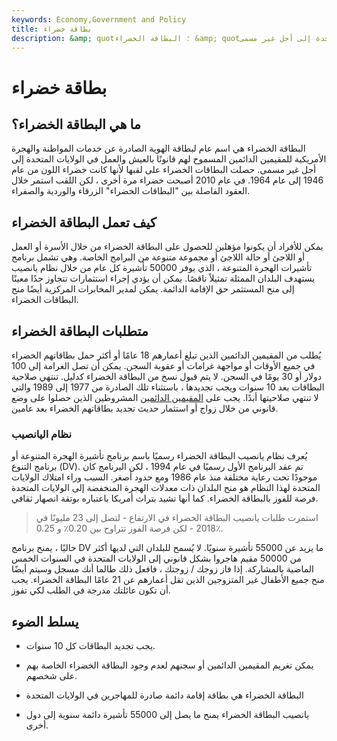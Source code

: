 ```yaml
---
keywords: Economy,Government and Policy
title: بطاقة خضراء
description: &amp; quot؛ البطاقة الخضراء &amp; quot؛ هو اسم عام لبطاقة الهوية الصادرة عن خدمات المواطنة والهجرة الأمريكية للمقيمين الدائمين المسموح لهم قانونًا بالعيش والعمل في الولايات المتحدة إلى أجل غير مسمى.
---
```


# بطاقة خضراء
## ما هي البطاقة الخضراء؟

البطاقة الخضراء هي اسم عام لبطاقة الهوية الصادرة عن خدمات المواطنة والهجرة الأمريكية للمقيمين الدائمين المسموح لهم قانونًا بالعيش والعمل في الولايات المتحدة إلى أجل غير مسمى. حصلت البطاقات الخضراء على لقبها لأنها كانت خضراء اللون من عام 1946 إلى عام 1964. في عام 2010 أصبحت خضراء مرة أخرى ، لكن اللقب استمر خلال العقود الفاصلة بين "البطاقات الخضراء" الزرقاء والوردية والصفراء.

## كيف تعمل البطاقة الخضراء

يمكن للأفراد أن يكونوا مؤهلين للحصول على البطاقة الخضراء من خلال الأسرة أو العمل أو اللاجئ أو حالة اللاجئ أو مجموعة متنوعة من البرامج الخاصة. وهي تشمل برنامج تأشيرات الهجرة المتنوعة ، الذي يوفر 50000 تأشيرة كل عام من خلال نظام يانصيب يستهدف البلدان الممثلة تمثيلاً ناقصًا. يمكن أن يؤدي إجراء استثمارات تتجاوز حدًا معينًا إلى منح المستثمر حق الإقامة الدائمة. يمكن لمدير المخابرات المركزية أيضًا منح البطاقات الخضراء.

## متطلبات البطاقة الخضراء

يُطلب من المقيمين الدائمين الذين تبلغ أعمارهم 18 عامًا أو أكثر حمل بطاقاتهم الخضراء في جميع الأوقات أو مواجهة غرامات أو عقوبة السجن. يمكن أن تصل الغرامة إلى 100 دولار أو 30 يومًا في السجن. لا يتم قبول نسخ من البطاقة الخضراء كدليل. تنتهي صلاحية البطاقات بعد 10 سنوات ويجب تجديدها ، باستثناء تلك الصادرة من 1977 إلى 1989 والتي لا تنتهي صلاحيتها أبدًا. يجب على [المقيمين الدائمين](/residentalien) المشروطين الذين حصلوا على وضع قانوني من خلال زواج أو استثمار حديث تجديد بطاقاتهم الخضراء بعد عامين.

### نظام اليانصيب

يُعرف نظام يانصيب البطاقة الخضراء رسميًا باسم برنامج تأشيرة الهجرة المتنوعة أو برنامج التنوع (DV). تم عقد البرنامج الأول رسميًا في عام 1994 ، لكن البرنامج كان موجودًا تحت رعاية مختلفة منذ عام 1986 ومع حدود أصغر. السبب وراء امتلاك الولايات المتحدة لهذا النظام هو منح البلدان ذات معدلات الهجرة المنخفضة إلى الولايات المتحدة فرصة للفوز بالبطاقة الخضراء. كما أنها تشيد بتراث أمريكا باعتباره بوتقة انصهار ثقافي.

> استمرت طلبات يانصيب البطاقة الخضراء في الارتفاع - لتصل إلى 23 مليونًا في 2018 - لكن فرصة الفوز تتراوح بين 0.20٪ و 0.25٪.

>

حاليًا ، يمنح برنامج DV ما يزيد عن 55000 تأشيرة سنويًا. لا يُسمح للبلدان التي لديها أكثر من 50000 مقيم هاجروا بشكل قانوني إلى الولايات المتحدة في السنوات الخمس الماضية بالمشاركة. إذا فاز زوجك / زوجتك ، فافعل ذلك طالما أنك مسجل وسيتم أيضًا منح جميع الأطفال غير المتزوجين الذين تقل أعمارهم عن 21 عامًا البطاقة الخضراء. يجب أن تكون عائلتك مدرجة في الطلب لكي تفوز.

## يسلط الضوء

- يجب تجديد البطاقات كل 10 سنوات.

- يمكن تغريم المقيمين الدائمين أو سجنهم لعدم وجود البطاقة الخضراء الخاصة بهم على شخصهم.

- البطاقة الخضراء هي بطاقة إقامة دائمة صادرة للمهاجرين في الولايات المتحدة

- يانصيب البطاقة الخضراء يمنح ما يصل إلى 55000 تأشيرة دائمة سنوية إلى دول أخرى.

